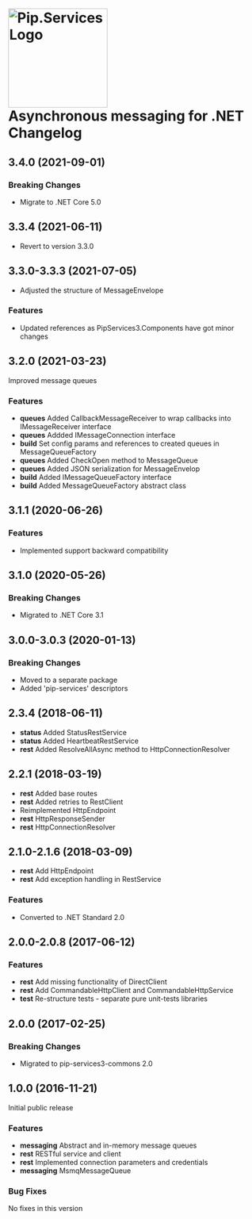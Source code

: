 # <img src="https://uploads-ssl.webflow.com/5ea5d3315186cf5ec60c3ee4/5edf1c94ce4c859f2b188094_logo.svg" alt="Pip.Services Logo" width="200"> <br/> Asynchronous messaging for .NET Changelog

## <a name="3.4.0"></a> 3.4.0 (2021-09-01)

### Breaking Changes
* Migrate to .NET Core 5.0

## <a name="3.3.4"></a> 3.3.4 (2021-06-11) 
* Revert to version 3.3.0 

## <a name="3.3.0-3.3.3"></a> 3.3.0-3.3.3 (2021-07-05) 
* Adjusted the structure of MessageEnvelope 

### Features
* Updated references as PipServices3.Components have got minor changes

## <a name="3.2.0"></a> 3.2.0 (2021-03-23)

Improved message queues

### Features
* **queues** Added CallbackMessageReceiver to wrap callbacks into IMessageReceiver interface
* **queues** Addded IMessageConnection interface
* **build** Set config params and references to created queues in MessageQueueFactory
* **queues** Added CheckOpen method to MessageQueue
* **queues** Added JSON serialization for MessageEnvelop
* **build** Added IMessageQueueFactory interface
* **build** Added MessageQueueFactory abstract class

## <a name="3.1.1"></a> 3.1.1 (2020-06-26)

### Features
* Implemented support backward compatibility

## <a name="3.1.0"></a> 3.1.0 (2020-05-26)

### Breaking Changes
* Migrated to .NET Core 3.1

## <a name="3.0.0-3.0.3"></a> 3.0.0-3.0.3 (2020-01-13)

### Breaking Changes
* Moved to a separate package
* Added 'pip-services' descriptors

## <a name="2.3.4"></a> 2.3.4 (2018-06-11)
* **status** Added StatusRestService
* **status** Added HeartbeatRestService
* **rest** Added ResolveAllAsync method to HttpConnectionResolver

## <a name="2.2.1"></a> 2.2.1 (2018-03-19)
* **rest** Added base routes
* **rest** Added retries to RestClient
* Reimplemented HttpEndpoint
* **rest** HttpResponseSender
* **rest** HttpConnectionResolver

## <a name="2.1.0-2.1.6"></a> 2.1.0-2.1.6 (2018-03-09)
* **rest** Add HttpEndpoint
* **rest** Add exception handling in RestService

### Features
* Converted to .NET Standard 2.0

## <a name="2.0.0-2.0.8"></a> 2.0.0-2.0.8 (2017-06-12)

### Features
* **rest** Add missing functionality of DirectClient
* **rest** Add CommandableHttpClient and CommandableHttpService
* **test** Re-structure tests - separate pure unit-tests libraries

## <a name="2.0.0"></a> 2.0.0 (2017-02-25)

### Breaking Changes
* Migrated to pip-services3-commons 2.0

## <a name="1.0.0"></a> 1.0.0 (2016-11-21)

Initial public release

### Features
* **messaging** Abstract and in-memory message queues
* **rest** RESTful service and client
* **rest** Implemented connection parameters and credentials
* **messaging** MsmqMessageQueue

### Bug Fixes
No fixes in this version

